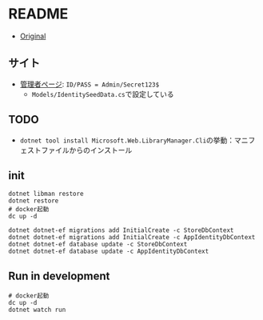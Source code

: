 # README

- [Original](https://github.com/Apress/pro-asp.net-core-6/tree/main/11%20-%20SportsStore%20-%205/End%20of%20Chapter/SportsSln)

## サイト

- [管理者ページ](http://localhost:5000/Account/Login): `ID/PASS = Admin/Secret123$`
    - `Models/IdentitySeedData.cs`で設定している 

## TODO
- `dotnet tool install Microsoft.Web.LibraryManager.Cli`の挙動：マニフェストファイルからのインストール

## init

```shell
dotnet libman restore
dotnet restore
# docker起動
dc up -d

dotnet dotnet-ef migrations add InitialCreate -c StoreDbContext
dotnet dotnet-ef migrations add InitialCreate -c AppIdentityDbContext
dotnet dotnet-ef database update -c StoreDbContext
dotnet dotnet-ef database update -c AppIdentityDbContext
```

## Run in development

```shell
# docker起動
dc up -d
dotnet watch run
```